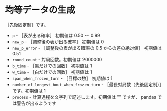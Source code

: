 # 均等データの生成

［先後固定制］です。  

* `p` - ［表が出る確率］ 初期値は 0.50 ～ 0.99
* `new_p` - ［調整後の表が出る確率］ 初期値は 0
* `new_p_error` - ［調整後の表が出る確率の 0.5 からの差の絶対値］ 初期値は 0.51
* `round_count` - 対局回数。初期値は 2000000
* `b_time` - ［黒だけでの回数］ 初期値は 1
* `w_time` - ［白だけでの回数］ 初期値は 1
* `span_when_frozen_turn` - ［目標の数］ 初期値は 1
* `number_of_longest_bout_when_frozen_turn` - ［最長対局数（先後固定制）］です。初期値は 1
* `process` - 計算過程を文字列で記述します。初期値は "" ですが、 pandas では警告が出るようです
